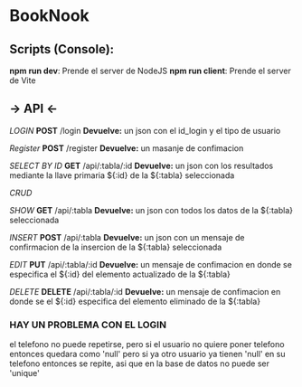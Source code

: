 # BookNook

## Scripts (Console):
**npm run dev**: Prende el server de NodeJS
**npm run client**: Prende el server de Vite


## -> API <- ##

*LOGIN*
**POST** /login
**Devuelve:** un json con el id_login y el tipo de usuario

*Register*
**POST** /register
**Devuelve:** un masanje de confimacion

*SELECT BY ID*
**GET** /api/:tabla/:id
**Devuelve:** un json con los resultados mediante la llave primaria ${:id} de la ${:tabla} seleccionada


*_CRUD_*

*SHOW*
**GET** /api/:tabla
**Devuelve:** un json con todos los datos de la ${:tabla} seleccionada 

*INSERT*
**POST** /api/:tabla
**Devuelve:** un json con un mensaje de confirmacion de la insercion de la ${:tabla} seleccionada

*EDIT*
**PUT** /api/:tabla/:id
**Devuelve:** un mensaje de confimacion en donde se especifica el ${:id} del elemento actualizado de la ${:tabla}

*DELETE*
**DELETE** /api/:tabla/:id
**Devuelve:** un mensaje de confimacion en donde se el ${:id} especifica del elemento eliminado de la ${:tabla}

### HAY UN PROBLEMA CON EL LOGIN
el telefono no puede repetirse, pero si el usuario no quiere poner telefono entonces quedara como 'null' pero si ya otro usuario ya tienen 'null' en su telefono entonces se repite, asi que en la base de datos no puede ser 'unique'